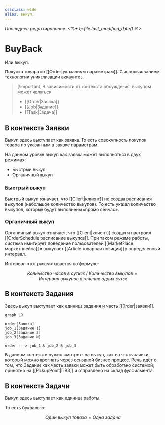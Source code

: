 ```yaml
---
cssclass: wide
alias: выкуп,
---
```


*Последнее редактирование: <%+ tp.file.last_modified_date() %>*

# BuyBack

Или выкуп. 

Покупка товара по [[Order|указанным параметрам]]. С использованием технологии уникализации аккаунтов. 

> [!important] В зависимости от контекста обсуждения, выкупом может являться 
> - [[Order|Заявка]]
> - [[Job|Задание]]
> - [[Task|Задача]]


## В контексте Заявки

Выкуп здесь выступает как заявка. То есть совокупность покупок товара по указанным в заявке параметрам. 

На данном уровне выкуп как заявка может выполняться в двух режимах: 

 - Быстрый выкуп
 - Органичный выкуп

### Быстрый выкуп

Быстрый выкуп означает, что [[Client|клиент]] не создал расписания выкупов (небольшое количество выкупов). То есть указал количество выкупов, которые будут выполнены «прямо сейчас». 

### Органичный выкуп

Органичный выкуп означает, что [[Client|клиент]] создал и настроил [[OrderSchedule|расписание выкупов]]. При таком режиме работы, система имитирует поведение пользователей [[MarketPlace|маркетплейса]] и выкупает [[Article|товарная позиции]] в определенный интервал.

Интервал этот рассчитывается по формуле: 

$$ Количество \: часов \: в \: сутках \;/ \; Количество \: выкупов = Интервал \: выкупов \: в \:течение \: одних \:суток $$

## В контексте Задания

Здесь выкуп выступает как единица задания и часть [[Order|заявки]]. 

```mermaid
graph LR

order[Заявка]
job_1[Задание 1]
job_2[Задание 2]
job_3[Задание N]

order ---> job_1 & job_2 & job_3
```

В данном контексте нужно смотреть на выкуп, как на часть заявки, который можно прогнать через основной бизнес процесс. Речь идёт о том, что Задание как часть заявки может быть обработано системой, принятно на [[PickupPoint|ПВЗ]] и отправлено на склад фулфилмента. 

## В контексте Задачи

Выкуп здесь выступает как единица работы. 

То есть буквально: 

$$ Один\:выкуп\:товара = Одна\:задача $$

